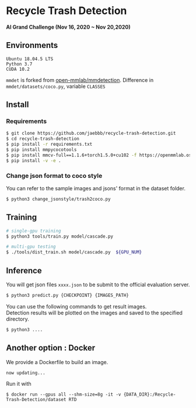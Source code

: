 # Recycle Trash Detection
**AI Grand Challenge (Nov 16, 2020  ~ Nov 20,2020)**  

## Environments
```
Ubuntu 18.04.5 LTS   
Python 3.7  
CUDA 10.2  
```
`mmdet` is forked from [open-mmlab/mmdetection](https://github.com/open-mmlab/mmdetection). Difference in `mmdet/datasets/coco.py`, variable `CLASSES`


## Install  
### Requirements  
```bash
$ git clone https://github.com/jaebbb/recycle-trash-detection.git
$ cd recycle-trash-detection
$ pip install -r requirements.txt
$ pip install mmpycocotools
$ pip install mmcv-full==1.1.6+torch1.5.0+cu102 -f https://openmmlab.oss-accelerate.aliyuncs.com/mmcv/dist/index.html --use-deprecated=legacy-resolver
$ pip install -v -e .
```
### Change json format to coco style
You can refer to the sample images and jsons' format in the dataset folder.  
```bash
$ python3 change_jsonstyle/trash2coco.py
```  

## Training    
```bash
# single-gpu training
$ python3 tools/train.py model/cascade.py   

# multi-gpu testing  
$ ./tools/dist_train.sh model/cascade.py  ${GPU_NUM}  
```    

## Inference  
You will get json files `xxxx.json` to be submit to the official evaluation server.
```bash
$ python3 predict.py {CHECKPOINT} {IMAGES_PATH}
```  
You can use the following commands to get result images.  
Detection results will be plotted on the images and saved to the specified directory.  
```bash
$ python3 ....
```

## Another option : Docker  
We provide a Dockerfile to build an image.  
```bash
now updating...
```  
Run it with  
```
$ docker run --gpus all --shm-size=8g -it -v {DATA_DIR}:/Recycle-Trash-Detection/dataset RTD
```

